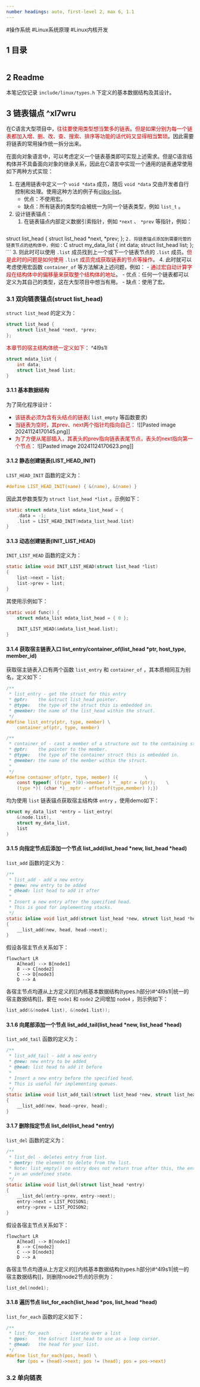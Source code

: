 ```yaml
---
number headings: auto, first-level 2, max 6, 1.1
---
```

#操作系统 #Linux系统原理 #Linux内核开发


## 1 目录

```toc
```

## 2 Readme

本笔记仅记录 `include/linux/types.h` 下定义的基本数据结构及其设计。

## 3 链表锚点 ^xl7wru

在C语言大型项目中，<font color="#c00000">往往要使用类型想当繁多的链表</font>。<font color="#c00000">但是如果分别为每一个链表都加入增、删、改、查、搜索、排序等功能的话代码又显得相当繁琐</font>。因此需要将链表的常用操作统一拆分出来。

在面向对象语言中，可以考虑定义一个链表基类即可实现上述需求。但是C语言结构体并不具备面向对象的继承关系，因此在C语言中实现一个通用的链表通常使用如下两种方式实现：
1. 在通用链表中定义一个 `void *data` 成员，随后 `void *data` 交由开发者自行控制和处理。使用这种方法的例子有[clibs-list](https://github.com/clibs/list)。
	- 优点：不使用宏。
	- 缺点：所有链表的类型均会被统一为同一个链表类型，例如 `list_t` 。
2. 设计链表锚点：
	1. 在链表锚点内部定义数据引索指针，例如 `*next` 、 `*prev` 等指针，例如：
	```C
struct list_head {
	struct list_head *next, *prev;
};
	```
	2. 将链表锚点添加到需要托管的链表节点的结构体中，例如：
	```C
struct my_data_list {
    int data;
    struct list_head list;
};
	```
	3. 则此时可以使用 `.list` 成员找到上一个或下一个链表节点的 `.list` 成员。<font color="#c00000">但是此时的问题是如何使用</font> `.list` <font color="#c00000">成员完成获取链表的节点等操作</font>。
	4. 此时就可以考虑使用宏函数 `container_of` 等方法解决上述问题，例如：
		- <font color="#c00000">通过宏自动计算字段在结构体中的偏移量来获取整个结构体的地址</font>。
	- 优点：任何一个链表都可以定义为其自己的类型，这在大型项目中想当有用。
	- 缺点：使用了宏。

### 3.1 双向链表锚点(struct list_head)

`struct list_head` 的定义为：

```C
struct list_head {
	struct list_head *next, *prev;
};
```

<font color="#c00000">本章节的宿主结构体统一定义如下</font>： ^4l9s1l

```C
struct mdata_list {
	int data;
	struct list_head list;
}
```

#### 3.1.1 基本数据结构

为了简化程序设计：
- <font color="#c00000">该链表必须为含有头结点的链表</font>( `list_empty` 等函数要求)
- <font color="#c00000">当链表为空时，其prev、next两个指针均指向自己</font>：
	![[Pasted image 20241124170145.png]]
- <font color="#c00000">为了方便从尾部插入，其表头的prev指向链表表尾节点，表头的next指向第一个节点</font>：
	![[Pasted image 20241124170623.png]]

#### 3.1.2 静态创建链表(LIST_HEAD_INIT)

`LIST_HEAD_INIT` 函数的定义为：

```C
#define LIST_HEAD_INIT(name) { &(name), &(name) }
```

因此其参数类型为 `struct list_head *list` 。示例如下：

```C
static struct mdata_list mdata_list_head = {
	.data = -1;
	.list = LIST_HEAD_INIT(mdata_list_head.list)
}
```

#### 3.1.3 动态创建链表(INIT_LIST_HEAD)

`INIT_LIST_HEAD` 函数的定义为：

```C
static inline void INIT_LIST_HEAD(struct list_head *list)
{
	list->next = list;
	list->prev = list;
}
```

其使用示例如下：

```C
static void func() {
	struct mdata_list mdata_list_head = { 0 };
	
	INIT_LIST_HEAD(&mdata_list_head.list);
}
```

#### 3.1.4 获取宿主链表入口 list_entry/container_of(list_head \*ptr, host_type, member_id)

获取宿主链表入口有两个函数 `list_entry` 和 `container_of` ，其本质相同互为别名，定义如下：

```C
/**
 * list_entry - get the struct for this entry
 * @ptr:	the &struct list_head pointer.
 * @type:	the type of the struct this is embedded in.
 * @member:	the name of the list_head within the struct.
 */
#define list_entry(ptr, type, member) \
	container_of(ptr, type, member)

/**
 * container_of - cast a member of a structure out to the containing structure
 * @ptr:	the pointer to the member.
 * @type:	the type of the container struct this is embedded in.
 * @member:	the name of the member within the struct.
 *
 */
#define container_of(ptr, type, member) ({			\
	const typeof( ((type *)0)->member ) *__mptr = (ptr);	\
	(type *)( (char *)__mptr - offsetof(type,member) );})
```

均为使用 `list` 链表锚点获取宿主结构体 `entry` ，使用demo如下：

```C
struct my_data_list *entry = list_entry(
	&(node.list), 
	struct my_data_list,
	list
)
```

#### 3.1.5 向指定节点后添加一个节点 list_add(list_head \*new, list_head \*head)

`list_add` 函数的定义为：

```C
/**
 * list_add - add a new entry
 * @new: new entry to be added
 * @head: list head to add it after
 *
 * Insert a new entry after the specified head.
 * This is good for implementing stacks.
 */
static inline void list_add(struct list_head *new, struct list_head *head)
{
	__list_add(new, head, head->next);
}
```

假设各宿主节点关系如下：

```mermaid
flowchart LR
	A[head] --> B[node1]
	B --> C[node2]
	C --> D[node3]
	D --> A
```

各宿主节点均遵从上方定义的[[内核基本数据结构(types.h部分)#^4l9s1l|统一的宿主数据结构]]，要在 `node1` 和 `node2` 之间增加 `node4` ，则示例如下：

```C
list_add(&(node4.list), &(node1.list));
```

#### 3.1.6 向尾部添加一个节点 list_add_tail(list_head \*new, list_head \*head)

`list_add_tail` 函数的定义为：

```C
/**
 * list_add_tail - add a new entry
 * @new: new entry to be added
 * @head: list head to add it before
 *
 * Insert a new entry before the specified head.
 * This is useful for implementing queues.
 */
static inline void list_add_tail(struct list_head *new, struct list_head *head)
{
	__list_add(new, head->prev, head);
}
```

#### 3.1.7 删除指定节点 list_del(list_head \*entry)

`list_del` 函数的定义为：

```C
/**
 * list_del - deletes entry from list.
 * @entry: the element to delete from the list.
 * Note: list_empty() on entry does not return true after this, the entry is
 * in an undefined state.
 */
static inline void list_del(struct list_head *entry)
{
	__list_del(entry->prev, entry->next);
	entry->next = LIST_POISON1;
	entry->prev = LIST_POISON2;
}
```

假设各宿主节点关系如下：

```mermaid
flowchart LR
	A[head] --> B[node1]
	B --> C[node2]
	C --> D[node3]
	D --> A
```

各宿主节点均遵从上方定义的[[内核基本数据结构(types.h部分)#^4l9s1l|统一的宿主数据结构]]，则删除node2节点的示例为：

```C
list_del(node1);
```

#### 3.1.8 遍历节点 list_for_each(list_head \*pos, list_head \*head)

`list_for_each` 函数的定义如下：

```C
/**
 * list_for_each	-	iterate over a list
 * @pos:	the &struct list_head to use as a loop cursor.
 * @head:	the head for your list.
 */
#define list_for_each(pos, head) \
	for (pos = (head)->next; pos != (head); pos = pos->next)
```

### 3.2 单向链表








